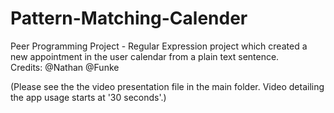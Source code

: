 # Pattern-Matching-Calender

Peer Programming Project - Regular Expression project which created a new appointment in the user calendar from a plain text sentence.  
Credits: 
@Nathan @Funke

(Please see the the video presentation file in the main folder. Video detailing the app usage starts at '30 seconds'.) 
